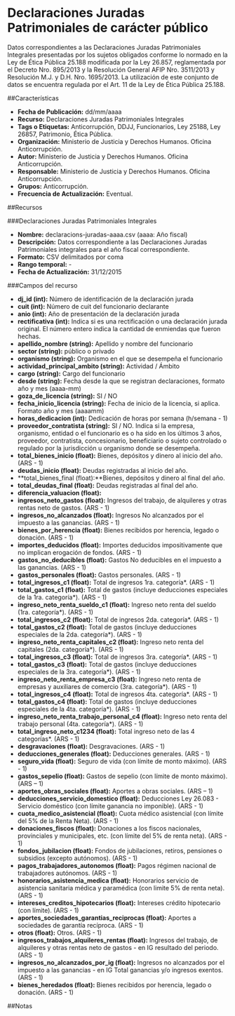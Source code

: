 # Declaraciones Juradas Patrimoniales de carácter público

Datos correspondientes a las Declaraciones Juradas Patrimoniales Integrales presentadas por los sujetos obligados conforme lo normado en la Ley de Ética Pública 25.188 modificada por la Ley 26.857, reglamentada por el Decreto Nro. 895/2013 y la Resolución General AFIP Nro. 3511/2013 y Resolución M.J. y D.H. Nro. 1695/2013. La utilización de este conjunto de datos se encuentra regulada por el Art. 11 de la Ley de Ética Pública 25.188.

##Características
- **Fecha de Publicación:** dd/mm/aaaa
- **Recurso:** Declaraciones Juradas Patrimoniales Integrales
- **Tags o Etiquetas:** Anticorrupción, DDJJ, Funcionarios, Ley 25188, Ley 26857, Patrimonio, Ética Pública.
- **Organización:** Ministerio de Justicia y Derechos Humanos. Oficina Anticorrupción.
- **Autor:** Ministerio de Justicia y Derechos Humanos. Oficina Anticorrupción.
- **Responsable:** Ministerio de Justicia y Derechos Humanos. Oficina Anticorrupción.
- **Grupos:** Anticorrupción.
- **Frecuencia de Actualización:** Eventual.

##Recursos

###Declaraciones Juradas Patrimoniales Integrales
- **Nombre:** declaracions-juradas-aaaa.csv (aaaa: Año fiscal)
- **Descripción:** Datos correspondiente a las Declaraciones Juradas Patrimoniales integrales para el año fiscal correspondiente.
- **Formato:** CSV delimitados por coma
- **Rango temporal:** -
- **Fecha de Actualización:** 31/12/2015

###Campos del recurso
- **dj_id (int):** Número de identificación de la declaración jurada
- **cuit (int):** Número de cuit del funcionario declarante
- **anio (int):** Año de presentación de la declaración jurada
- **rectificativa (int):** Indica si es una rectificación o una declaración jurada original. El número entero indica la cantidad de enmiendas que fueron hechas.
- **apellido_nombre (string):** Apellido y nombre del funcionario
- **sector (string):** público o privado
- **organismo (string):** Organismo en el que se desempeña el funcionario
- **actividad_principal_ambito (string):** Actividad / Ámbito
- **cargo (string):** Cargo del funcionario
- **desde (string):** Fecha desde la que se registran declaraciones, formato año y mes (aaaa-mm)
- **goza_de_licencia (string):** SI / NO
- **fecha_inicio_licencia (string):** Fecha de inicio de la licencia, si aplica. Formato año y mes (aaaamm)
- **horas_dedicacion (int):** Dedicación de horas por semana (h/semana - 1)
- **proveedor_contratista (string):** SI / NO. Indica si la empresa, organismo, entidad o el funcionario es o ha sido en los últimos 3 años, proveedor, contratista, concesionario, beneficiario o sujeto controlado o regulado por la jurisdicción u organismo donde se desempeña.
- **total_bienes_inicio (float):** Bienes, depósitos y dinero al inicio del año. (ARS - 1)
- **deudas_inicio (float):** Deudas registradas al inicio del año.
- **total_bienes_final (float):**Bienes, depósitos y dinero al final del año.
- **total_deudas_final (float):** Deudas registradas al final del año.
- **diferencia_valuacion (float):**
- **ingresos_neto_gastos (float):** Ingresos del trabajo, de alquileres y otras rentas neto de gastos. (ARS - 1)
- **ingresos_no_alcanzados (float):** Ingresos No alcanzados por el impuesto a las ganancias. (ARS - 1)
- **bienes_por_herencia (float):** Bienes recibidos por herencia, legado o donación. (ARS - 1)
- **importes_deducidos (float):** Importes deducidos impositivamente que no implican erogación de fondos. (ARS - 1)
- **gastos_no_deducibles (float):** Gastos No deducibles en el impuesto a las ganancias. (ARS - 1)
- **gastos_personales (float):** Gastos personales. (ARS - 1)
- **total_ingresos_c1 (float):** Total de ingresos 1ra. categoría*. (ARS - 1)
- **total_gastos_c1 (float):** Total de gastos (incluye deducciones especiales de la 1ra. categoría*). (ARS - 1)
- **ingreso_neto_renta_sueldo_c1 (float):** Ingreso neto renta del sueldo (1ra. categoría*). (ARS - 1)
- **total_ingresos_c2 (float):** Total de ingresos 2da. categoría*. (ARS - 1)
- **total_gastos_c2 (float):** Total de gastos (incluye deducciones especiales de la 2da. categoría*). (ARS - 1)
- **ingreso_neto_renta_capitales_c2 (float):** Ingreso neto renta del capitales (2da. categoría*). (ARS - 1)
- **total_ingresos_c3 (float):** Total de ingresos 3ra. categoría*. (ARS - 1)
- **total_gastos_c3 (float):** Total de gastos (incluye deducciones especiales de la 3ra. categoría*). (ARS - 1)
- **ingreso_neto_renta_empresa_c3 (float):** Ingreso neto renta de empresas y auxiliares de comercio (3ra. categoría*). (ARS - 1)
- **total_ingresos_c4 (float):** Total de ingresos 4ta. categoría*. (ARS - 1)
- **total_gastos_c4 (float):** Total de gastos (incluye deducciones especiales de la 4ta. categoría*). (ARS - 1)
- **ingreso_neto_renta_trabajo_personal_c4 (float):** Ingreso neto renta del trabajo personal (4ta. categoría*). (ARS - 1)
- **total_ingreso_neto_c1234 (float):** Total ingreso neto de las 4 categorías*. (ARS - 1)
- **desgravaciones (float):** Desgravaciones. (ARS - 1)
- **deducciones_generales (float):** Deducciones generales. (ARS - 1)
- **seguro_vida (float):** Seguro de vida (con límite de monto máximo). (ARS - 1)
- **gastos_sepelio (float):** Gastos de sepelio (con límite de monto máximo). (ARS – 1)
- **aportes_obras_sociales (float):** Aportes a obras sociales. (ARS – 1)
- **deducciones_servicio_domestico (float):** Deducciones Ley 26.083 - Servicio doméstico (con límite ganancia no imponible). (ARS - 1)
- **cuota_medico_asistencial (float):** Cuota médico asistencial (con límite del 5% de la Renta Neta). (ARS - 1)
- **donaciones_fiscos (float):** Donaciones a los fiscos nacionales, provinciales y municipales, etc. (con límite del 5% de renta neta). (ARS - 1)
- **fondos_jubilacion (float):** Fondos de jubilaciones, retiros, pensiones o subsidios (excepto autónomos). (ARS - 1)
- **pagos_trabajadores_autonomos (float):** Pagos régimen nacional de trabajadores autónomos. (ARS - 1)
- **honorarios_asistencia_medica (float):** Honorarios servicio de asistencia sanitaria médica y paramédica (con limite 5% de renta neta). (ARS - 1)
- **intereses_creditos_hipotecarios (float):** Intereses crédito hipotecario (con límite). (ARS - 1)
- **aportes_sociedades_garantias_reciprocas (float):** Aportes a sociedades de garantía recíproca. (ARS - 1)
- **otros (float):** Otros. (ARS - 1)
- **ingresos_trabajos_alquileres_rentas (float):** Ingresos del trabajo, de alquileres y otras rentas neto de gastos - en IG resultado del periodo. (ARS - 1)
- **ingresos_no_alcanzados_por_ig (float):** Ingresos no alcanzados por el impuesto a las ganancias - en IG Total ganancias y/o ingresos exentos. (ARS - 1)
- **bienes_heredados (float):** Bienes recibidos por herencia, legado o donación. (ARS - 1)

##Notas
